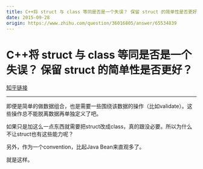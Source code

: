 ```yaml
---
title: C++将 struct 与 class 等同是否是一个失误？ 保留 struct 的简单性是否更好？
date: 2015-09-28
origin: https://www.zhihu.com/question/36016805/answer/65534839
---
```

# C++将 struct 与 class 等同是否是一个失误？ 保留 struct 的简单性是否更好？

[知乎链接](https://www.zhihu.com/question/36016805/answer/65534839)

---------

<span class="RichText ztext CopyrightRichText-richText" itemprop="text"><p>即便是简单的做数据组合，也是需要一些围绕该数据的操作（比如validate）。这些操作总不能脱离数据再单独定义了吧。</p><p>如果只是加这么一点东西就需要把struct改成class，真的跟没必要。所以为什么不让struct也有这些能力呢？</p><p>另外，作为一个convention，比起Java Bean来直观多了。</p>就是这样。</span>